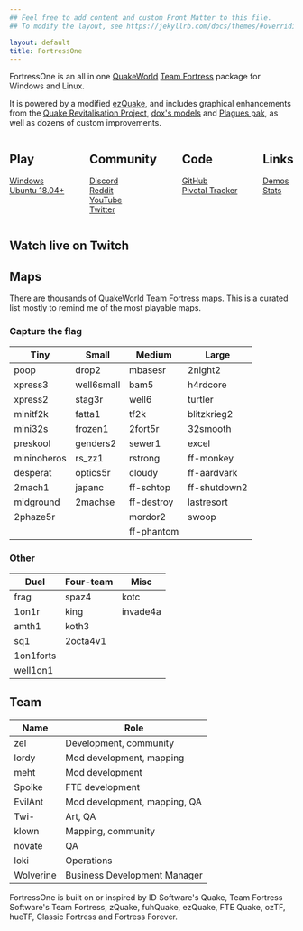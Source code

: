 ```yaml
---
## Feel free to add content and custom Front Matter to this file.
## To modify the layout, see https://jekyllrb.com/docs/themes/#overriding-theme-defaults

layout: default
title: FortressOne
---
```


FortressOne is an all in one [QuakeWorld][] [Team Fortress][] package for
Windows and Linux.

It is powered by a modified [ezQuake][], and includes graphical enhancements
from the [Quake Revitalisation Project][], [dox's models][] and
[Plagues pak][], as well as dozens of custom improvements.


<div style="display: flex; justify-content: space-between;">
<div markdown="1">

## Play

[Windows](https://github.com/FortressOne/windows-installer/releases/latest)<br>
[Ubuntu 18.04+](https://github.com/FortressOne/linux-installer/releases/latest)

</div>
<div markdown="1">

## Community

[Discord](https://discord.fortressone.org)<br>
[Reddit](https://www.reddit.com/r/FortressOne)<br>
[YouTube](https://www.youtube.com/channel/UCgYzKaEyTNoVfRLwlpfKzFQ)<br>
[Twitter](https://twitter.com/fortress_one)

</div>
<div markdown="1">

## Code

[GitHub](https://github.com/FortressOne)<br>
[Pivotal Tracker](https://www.pivotaltracker.com/n/projects/2176336)

</div>
<div markdown="1">

## Links

[Demos](https://demos.fortressone.org)<br>
[Stats](http://fortressone-stats.s3-website-ap-southeast-2.amazonaws.com/)

</div>
</div>


## Watch live on Twitch

<script src= "https://player.twitch.tv/js/embed/v1.js"></script>
<div id="twitch-player"></div>
<script type="text/javascript">
  var options = {
    channel: "fortressone",
  };
  var player = new Twitch.Player("twitch-player", options);
  player.setVolume(0.5);
</script>



## Maps

There are thousands of QuakeWorld Team Fortress maps. This is a curated list
mostly to remind me of the most playable maps.

### Capture the flag

| Tiny        | Small      | Medium     | Large        |
| ---         | ---        | ---        | ---          |
| poop        | drop2      | mbasesr    | 2night2      |
| xpress3     | well6small | bam5       | h4rdcore     |
| xpress2     | stag3r     | well6      | turtler      |
| minitf2k    | fatta1     | tf2k       | blitzkrieg2  |
| mini32s     | frozen1    | 2fort5r    | 32smooth     |
| preskool    | genders2   | sewer1     | excel        |
| mininoheros | rs\_zz1    | rstrong    | ff-monkey    |
| desperat    | optics5r   | cloudy     | ff-aardvark  |
| 2mach1      | japanc     | ff-schtop  | ff-shutdown2 |
| midground   | 2machse    | ff-destroy | lastresort   |
| 2phaze5r    |            | mordor2    | swoop        |
|             |            | ff-phantom ||


### Other

| Duel      | Four-team | Misc     |
| ---       | ---       | ---      |
| frag      | spaz4     | kotc     |
| 1on1r     | king      | invade4a |
| amth1     | koth3     |          |
| sq1       | 2octa4v1  |          |
| 1on1forts |           |          |
| well1on1  |           |          |


## Team

| Name      | Role                         |
|-----------|------------------------------|
| zel       | Development, community       |
| lordy     | Mod development, mapping     |
| meht      | Mod development              |
| Spoike    | FTE development              |
| EvilAnt   | Mod development, mapping, QA |
| Twi-      | Art, QA                      |
| klown     | Mapping, community           |
| novate    | QA                           |
| loki      | Operations                   |
| Wolverine | Business Development Manager |

FortressOne is built on or inspired by ID Software's Quake, Team Fortress
Software's Team Fortress, zQuake, fuhQuake, ezQuake, FTE Quake, ozTF, hueTF,
Classic Fortress and Fortress Forever.


[QuakeWorld]:                        https://www.idsoftware.com/en-gb##section-games
[Team Fortress]:                     https://web.archive.org/web/20131005123834/http://www.planetfortress.com/teamfortress/
[ezQuake]:                           https://ezquake.github.io/
[Quake Revitalisation Project]:      https://qrp.quakeone.com/
[dox's models]:                      https://www.quaddicted.com/webarchive/www.planetfortress.com/tfdone_easy/dox/index.html
[Plagues pak]:                       http://members.optusnet.com.au/~plaguespak/
[FortressOne for Windows installer]: https://github.com/FortressOne/windows-installer/releases/latest
[FortressOne for Linux installer]:   https://github.com/FortressOne/linux-installer/releases/latest
[raise an issue]:                    https://github.com/FortressOne/linux-installer/issues/new
[FortressOne Server for Linux]:      https://github.com/FortressOne/linux-server-installer/releases/latest
[FortressOne mod]:                   https://github.com/FortressOne/server-qwprogs
[FortressOne Discord]:               https://discord.fortressone.org
[MegaTF]:                            https://github.com/alissa0/MegaTFCE
[QWTF NA Discord]:                   http://discord.megateamfortress.com
[hueTF]:                             https://github.com/gmtandi/huetf
[Quadclub Brasil Discord]:           https://discord.gg/Ew3NY2Z
[TF2003]:                            https://github.com/angeld29/TF2003-qvm
[QWTF.RU Discord]:                   https://discord.gg/FVuG7br
[Classic Fortress]:                  http://classicfortress.net/
